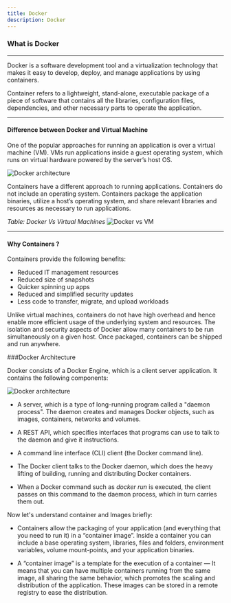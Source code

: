 ```yaml
---
title: Docker
description: Docker
---
```


 

### What is Docker

 

****
Docker is a software development tool and a virtualization technology that makes it easy to develop, deploy, and manage applications by using containers. 

 

Container refers to a lightweight, stand-alone, executable package of a piece of software that contains all the libraries, configuration files, dependencies, and other necessary parts to operate the application.
****

 

#### Difference between Docker and Virtual Machine

 

One of the popular approaches for running an application is over a virtual machine (VM). VMs run applications inside a guest operating system, which runs on virtual hardware powered by the server’s host OS.

 

![Docker architecture](_attachments/docker_docker-architecture.png "Docker architecture")

 

Containers have a different approach to running applications. Containers do not include an operating system. Containers package the application binaries, utilize a host’s operating system, and share relevant libraries and resources as necessary to run applications. 

 

*Table: Docker Vs Virtual Machines*
![Docker vs VM](_attachments/Docker-vs-VM.png "Difference between Docker and VM")
****
#### Why Containers ?

 

Containers provide the following benefits: 
- Reduced IT management resources 
- Reduced size of snapshots 
- Quicker spinning up apps
- Reduced and simplified security updates
- Less code to transfer, migrate, and upload workloads

 

Unlike virtual machines, containers do not have high overhead and hence enable more efficient usage of the underlying system and resources.
The isolation and security aspects of Docker allow many containers to be run simultaneously on a given host. Once packaged, containers can be shipped and run anywhere.

 

###Docker Architecture

 

Docker consists of a Docker Engine, which is a client server application. It contains the following components:

 

![Docker architecture](_attachments/docker_architecture.png "Docker architecture")

 

- A server, which is a type of long-running program called a "daemon process". The daemon creates and manages Docker objects, such as images, containers, networks and volumes. 

 

- A REST API, which specifies interfaces that programs can use to talk to the daemon and give it instructions.

 

- A command line interface (CLI) client (the Docker command line).

 

- The Docker client talks to the Docker daemon, which does the heavy lifting of building, running and distributing Docker containers.

 

- When a Docker command such as *docker run* is executed, the client passes on this command to the daemon process, which in turn carries them out.

 

Now let's understand container and Images briefly:

 

- Containers allow the packaging of your application (and everything that you need to run it) in a “container image”. Inside a container you can include a base operating system, libraries, files and folders, environment variables, volume mount-points, and your application binaries.

 

- A “container image” is a template for the execution of a container — It means that you can have multiple containers running from the same image, all sharing the same behavior, which promotes the scaling and distribution of the application. These images can be stored in a remote registry to ease the distribution.